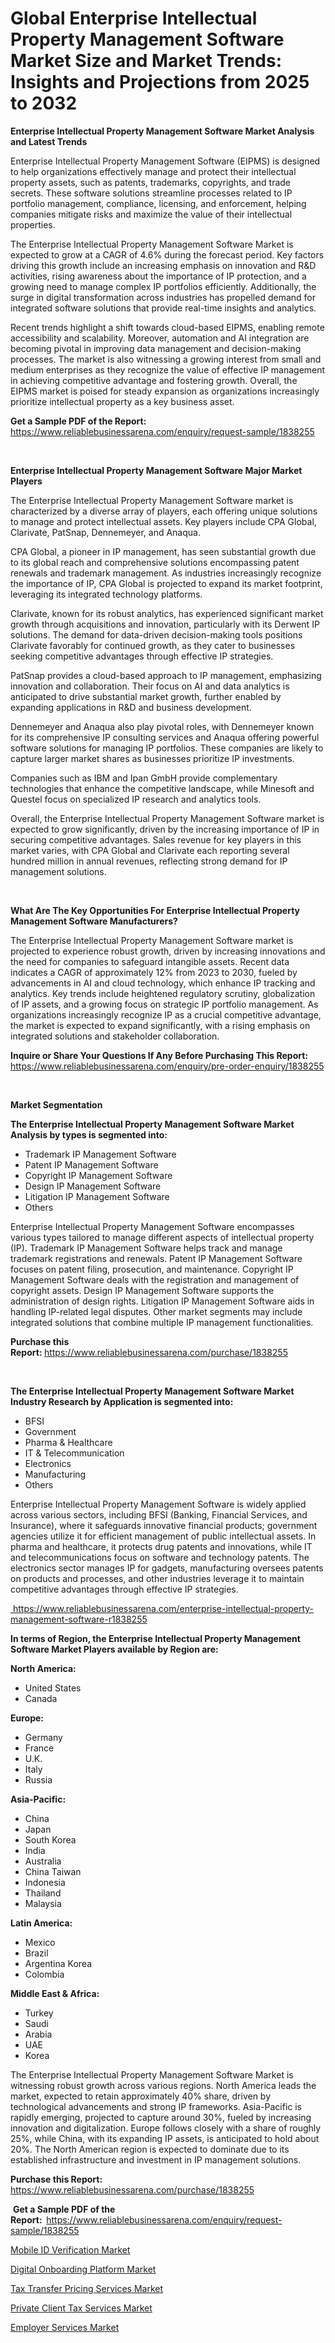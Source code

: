 <p><h1>Global Enterprise Intellectual Property Management Software Market Size and Market Trends: Insights and Projections from 2025 to 2032</h1></p><p><strong>Enterprise Intellectual Property Management Software Market Analysis and Latest Trends</strong></p>
<p><p>Enterprise Intellectual Property Management Software (EIPMS) is designed to help organizations effectively manage and protect their intellectual property assets, such as patents, trademarks, copyrights, and trade secrets. These software solutions streamline processes related to IP portfolio management, compliance, licensing, and enforcement, helping companies mitigate risks and maximize the value of their intellectual properties.</p><p>The Enterprise Intellectual Property Management Software Market is expected to grow at a CAGR of 4.6% during the forecast period. Key factors driving this growth include an increasing emphasis on innovation and R&D activities, rising awareness about the importance of IP protection, and a growing need to manage complex IP portfolios efficiently. Additionally, the surge in digital transformation across industries has propelled demand for integrated software solutions that provide real-time insights and analytics.</p><p>Recent trends highlight a shift towards cloud-based EIPMS, enabling remote accessibility and scalability. Moreover, automation and AI integration are becoming pivotal in improving data management and decision-making processes. The market is also witnessing a growing interest from small and medium enterprises as they recognize the value of effective IP management in achieving competitive advantage and fostering growth. Overall, the EIPMS market is poised for steady expansion as organizations increasingly prioritize intellectual property as a key business asset.</p></p>
<p><strong>Get a Sample PDF of the Report:&nbsp;</strong> <a href="https://www.reliablebusinessarena.com/enquiry/request-sample/1838255?utm_campaign=1892&utm_medium=2&utm_source=Github&utm_content=ia&utm_term=11032025&utm_id=enterprise-intellectual-property-management-software">https://www.reliablebusinessarena.com/enquiry/request-sample/1838255</a></p>
<p>&nbsp;</p>
<p><strong>Enterprise Intellectual Property Management Software Major Market Players</strong></p>
<p><p>The Enterprise Intellectual Property Management Software market is characterized by a diverse array of players, each offering unique solutions to manage and protect intellectual assets. Key players include CPA Global, Clarivate, PatSnap, Dennemeyer, and Anaqua. </p><p>CPA Global, a pioneer in IP management, has seen substantial growth due to its global reach and comprehensive solutions encompassing patent renewals and trademark management. As industries increasingly recognize the importance of IP, CPA Global is projected to expand its market footprint, leveraging its integrated technology platforms.</p><p>Clarivate, known for its robust analytics, has experienced significant market growth through acquisitions and innovation, particularly with its Derwent IP solutions. The demand for data-driven decision-making tools positions Clarivate favorably for continued growth, as they cater to businesses seeking competitive advantages through effective IP strategies.</p><p>PatSnap provides a cloud-based approach to IP management, emphasizing innovation and collaboration. Their focus on AI and data analytics is anticipated to drive substantial market growth, further enabled by expanding applications in R&D and business development.</p><p>Dennemeyer and Anaqua also play pivotal roles, with Dennemeyer known for its comprehensive IP consulting services and Anaqua offering powerful software solutions for managing IP portfolios. These companies are likely to capture larger market shares as businesses prioritize IP investments.</p><p>Companies such as IBM and Ipan GmbH provide complementary technologies that enhance the competitive landscape, while Minesoft and Questel focus on specialized IP research and analytics tools.</p><p>Overall, the Enterprise Intellectual Property Management Software market is expected to grow significantly, driven by the increasing importance of IP in securing competitive advantages. Sales revenue for key players in this market varies, with CPA Global and Clarivate each reporting several hundred million in annual revenues, reflecting strong demand for IP management solutions.</p></p>
<p>&nbsp;</p>
<p><strong>What Are The Key Opportunities For Enterprise Intellectual Property Management Software Manufacturers?</strong></p>
<p><p>The Enterprise Intellectual Property Management Software market is projected to experience robust growth, driven by increasing innovations and the need for companies to safeguard intangible assets. Recent data indicates a CAGR of approximately 12% from 2023 to 2030, fueled by advancements in AI and cloud technology, which enhance IP tracking and analytics. Key trends include heightened regulatory scrutiny, globalization of IP assets, and a growing focus on strategic IP portfolio management. As organizations increasingly recognize IP as a crucial competitive advantage, the market is expected to expand significantly, with a rising emphasis on integrated solutions and stakeholder collaboration.</p></p>
<p><strong>Inquire or Share Your Questions If Any Before Purchasing This Report:</strong> <a href="https://www.reliablebusinessarena.com/enquiry/pre-order-enquiry/1838255?utm_campaign=1892&utm_medium=2&utm_source=Github&utm_content=ia&utm_term=11032025&utm_id=enterprise-intellectual-property-management-software">https://www.reliablebusinessarena.com/enquiry/pre-order-enquiry/1838255</a></p>
<p>&nbsp;</p>
<p><strong>Market Segmentation</strong></p>
<p><strong>The Enterprise Intellectual Property Management Software Market Analysis by types is segmented into:</strong></p>
<p><ul><li>Trademark IP Management Software</li><li>Patent IP Management Software</li><li>Copyright IP Management Software</li><li>Design IP Management Software</li><li>Litigation IP Management Software</li><li>Others</li></ul></p>
<p><p>Enterprise Intellectual Property Management Software encompasses various types tailored to manage different aspects of intellectual property (IP). Trademark IP Management Software helps track and manage trademark registrations and renewals. Patent IP Management Software focuses on patent filing, prosecution, and maintenance. Copyright IP Management Software deals with the registration and management of copyright assets. Design IP Management Software supports the administration of design rights. Litigation IP Management Software aids in handling IP-related legal disputes. Other market segments may include integrated solutions that combine multiple IP management functionalities.</p></p>
<p><strong>Purchase this Report:&nbsp;</strong><a href="https://www.reliablebusinessarena.com/purchase/1838255?utm_campaign=1892&utm_medium=2&utm_source=Github&utm_content=ia&utm_term=11032025&utm_id=enterprise-intellectual-property-management-software">https://www.reliablebusinessarena.com/purchase/1838255</a></p>
<p>&nbsp;</p>
<p><strong>The Enterprise Intellectual Property Management Software Market Industry Research by Application is segmented into:</strong></p>
<p><ul><li>BFSI</li><li>Government</li><li>Pharma & Healthcare</li><li>IT & Telecommunication</li><li>Electronics</li><li>Manufacturing</li><li>Others</li></ul></p>
<p><p>Enterprise Intellectual Property Management Software is widely applied across various sectors, including BFSI (Banking, Financial Services, and Insurance), where it safeguards innovative financial products; government agencies utilize it for efficient management of public intellectual assets. In pharma and healthcare, it protects drug patents and innovations, while IT and telecommunications focus on software and technology patents. The electronics sector manages IP for gadgets, manufacturing oversees patents on products and processes, and other industries leverage it to maintain competitive advantages through effective IP strategies.</p></p>
<p><a href="https://www.reliablebusinessarena.com/enterprise-intellectual-property-management-software-r1838255?utm_campaign=1892&utm_medium=2&utm_source=Github&utm_content=ia&utm_term=11032025&utm_id=enterprise-intellectual-property-management-software">&nbsp;https://www.reliablebusinessarena.com/enterprise-intellectual-property-management-software-r1838255</a></p>
<p><strong>In terms of Region, the Enterprise Intellectual Property Management Software Market Players available by Region are:</strong></p>
<p>
    <p> <strong> North America: </strong>
        <ul>
            <li>United States</li>
            <li>Canada</li>
        </ul>
        </p> 
    <p> <strong> Europe: </strong>
        <ul>
            <li>Germany</li>
            <li>France</li>
            <li>U.K.</li>
            <li>Italy</li>
            <li>Russia</li>
        </ul>
        </p> 
    <p> <strong> Asia-Pacific: </strong>
        <ul>
            <li>China</li>
            <li>Japan</li>
            <li>South Korea</li>
            <li>India</li>
            <li>Australia</li>
            <li>China Taiwan</li>
            <li>Indonesia</li>
            <li>Thailand</li>
            <li>Malaysia</li>
        </ul>
        </p> 
    <p> <strong> Latin America: </strong>
        <ul>
            <li>Mexico</li>
            <li>Brazil</li>
            <li>Argentina Korea</li>
            <li>Colombia</li>
        </ul>
        </p> 
    <p> <strong> Middle East & Africa: </strong>
        <ul>
            <li>Turkey</li>
            <li>Saudi</li>
            <li>Arabia</li>
            <li>UAE</li>
            <li>Korea</li>
        </ul>
    </p>
    </p>
<p><p>The Enterprise Intellectual Property Management Software Market is witnessing robust growth across various regions. North America leads the market, expected to retain approximately 40% share, driven by technological advancements and strong IP frameworks. Asia-Pacific is rapidly emerging, projected to capture around 30%, fueled by increasing innovation and digitalization. Europe follows closely with a share of roughly 25%, while China, with its expanding IP assets, is anticipated to hold about 20%. The North American region is expected to dominate due to its established infrastructure and investment in IP management solutions.</p></p>
<p><strong>Purchase this Report: </strong><a href="https://www.reliablebusinessarena.com/purchase/1838255?utm_campaign=1892&utm_medium=2&utm_source=Github&utm_content=ia&utm_term=11032025&utm_id=enterprise-intellectual-property-management-software">https://www.reliablebusinessarena.com/purchase/1838255</a></p>
<p>&nbsp;<strong>Get a Sample PDF of the Report:&nbsp;&nbsp;</strong><a href="https://www.reliablebusinessarena.com/enquiry/request-sample/1838255?utm_campaign=1892&utm_medium=2&utm_source=Github&utm_content=ia&utm_term=11032025&utm_id=enterprise-intellectual-property-management-software">https://www.reliablebusinessarena.com/enquiry/request-sample/1838255</a></p>
<p><strong></strong></p>
<p><p><a href="https://github.com/salodipura00/Market-Research-Report-List-1/blob/main/mobile-id-verification-market.md?utm_campaign=1892&utm_medium=2&utm_source=Github&utm_content=ia&utm_term=11032025&utm_id=enterprise-intellectual-property-management-software">Mobile ID Verification Market</a></p><p><a href="https://github.com/viipposahko25/Market-Research-Report-List-1/blob/main/digital-onboarding-platform-market.md?utm_campaign=1892&utm_medium=2&utm_source=Github&utm_content=ia&utm_term=11032025&utm_id=enterprise-intellectual-property-management-software">Digital Onboarding Platform Market</a></p><p><a href="https://github.com/supicweg/Market-Research-Report-List-1/blob/main/tax-transfer-pricing-services-market.md?utm_campaign=1892&utm_medium=2&utm_source=Github&utm_content=ia&utm_term=11032025&utm_id=enterprise-intellectual-property-management-software">Tax Transfer Pricing Services Market</a></p><p><a href="https://github.com/saeiddaemo/Market-Research-Report-List-1/blob/main/private-client-tax-services-market.md?utm_campaign=1892&utm_medium=2&utm_source=Github&utm_content=ia&utm_term=11032025&utm_id=enterprise-intellectual-property-management-software">Private Client Tax Services Market</a></p><p><a href="https://github.com/shopovdjondo/Market-Research-Report-List-1/blob/main/employer-services-market.md?utm_campaign=1892&utm_medium=2&utm_source=Github&utm_content=ia&utm_term=11032025&utm_id=enterprise-intellectual-property-management-software">Employer Services Market</a></p></p>